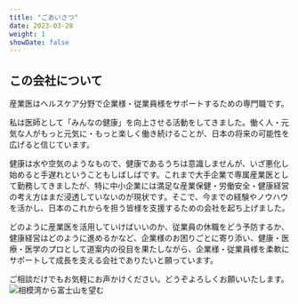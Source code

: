 ```yaml
---
title: "ごあいさつ"
date: 2023-03-28
weight: 1
showDate: false
---
```


## この会社について

産業医はヘルスケア分野で企業様・従業員様をサポートするための専門職です。

私は医師として「みんなの健康」を向上させる活動をしてきました。働く人・元気な人がもっと元気に・もっと楽しく働き続けることが、日本の将来の可能性を広げると信じています。

健康は水や空気のようなもので、健康であるうちは意識しませんが、いざ悪化し始めると手遅れということもしばしばです。これまで大手企業で専属産業医として勤務してきましたが、特に中小企業には満足な産業保健・労働安全・健康経営の考え方はまだ浸透していないのが現状です。そこで、今までの経験やノウハウを活かし、日本のこれからを担う皆様を支援するための会社を起ち上げました。

どのように産業医を活用していけばいいのか、従業員の休職をどう予防するか、健康経営はどのように進めるかなど、企業様のお困りごとに寄り添い、健康・医療・医学のプロとして道案内の役目を果たしながら、企業様・従業員様を柔軟にサポートして成長を支える会社でありたいと願っています。

ご相談だけでもお気軽にお声かけください。どうぞよろしくお願いいたします。
![相模湾から富士山を望む](https://upload.wikimedia.org/wikipedia/commons/thumb/b/ba/%E7%9B%B8%E6%A8%A1%E6%B9%BE.jpg/1200px-%E7%9B%B8%E6%A8%A1%E6%B9%BE.jpg?20220101034335 "相模湾から富士山を望む")